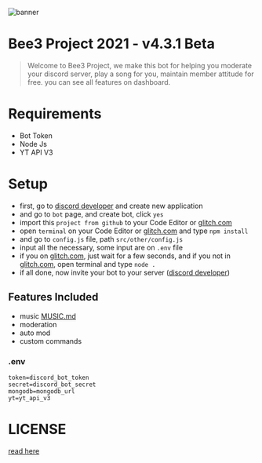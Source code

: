 ![banner](https://cdn.discordapp.com/attachments/832129800914206722/867757249300004874/unknown.png)

# Bee3 Project 2021 - v4.3.1 Beta

> Welcome to Bee3 Project, we make this bot for helping you moderate your discord server, play a song for you, maintain member attitude for free. you can see all features on dashboard.

# Requirements
- Bot Token
- Node Js
- YT API V3

# Setup
- first, go to [discord developer](https://discord.com/developers/application) and create new application
- and go to `bot` page, and create bot, click `yes`
- import this `project from github` to your Code Editor or [glitch.com](https://glitch.com)
- open `terminal` on your Code Editor or [glitch.com](https://glitch.com) and type `npm install`
- and go to `config.js` file, path `src/other/config.js`
- input all the necessary, some input are on `.env` file
- if you on [glitch.com](https://glitch.com), just wait for a few seconds, and if you not in [glitch.com](https://glitch.com), open terminal and type `node .`
- if all done, now invite your bot to your server ([discord developer](https://discord.com/developers/application))

## Features Included
- music [MUSIC.md](MUSIC.md)
- moderation
- auto mod
- custom commands

### .env
```
token=discord_bot_token
secret=discord_bot_secret
mongodb=mongodb_url
yt=yt_api_v3
```

# LICENSE
[read here](LICENSE.md)
